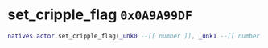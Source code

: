 # set_cripple_flag `0x0A9A99DF`

```lua
natives.actor.set_cripple_flag(_unk0 --[[ number ]], _unk1 --[[ number ]])
```